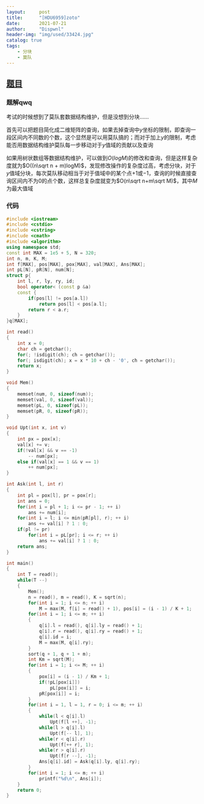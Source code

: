 ```yaml
---
layout:     post
title:      "[HDU6959]zoto"
date:       2021-07-21
author:     "Dispwnl"
header-img: "img/used/33424.jpg"
catalog: true
tags:
    - 分块
    - 莫队
---
```


## [题目](https://acm.hdu.edu.cn/showproblem.php?pid=6959)

### 题解qwq
考试的时候想到了莫队套数据结构维护，但是没想到分块……

首先可以把题目简化成二维矩阵的查询，如果去掉查询中$y$坐标的限制，即查询一段区间内不同数的个数，这个显然是可以用莫队搞的；而对于加上$y$的限制，考虑能否用数据结构维护莫队每一步移动对于$y$值域的贡献以及查询

如果用树状数组等数据结构维护，可以做到$O(logM)$的修改和查询，但是这样复杂度就为$O((n\sqrt n + m)logM)$，发现修改操作的复杂度过高，考虑分块，对于$y$值域分块，每次莫队移动相当于对于值域中的某个点$+1$或$-1$，查询的时候直接查询区间内不为$0$的点个数，这样总复杂度就变为$O(n\sqrt n+m\sqrt M)$，其中$M$为最大值域



### 代码

```c++
#include <iostream>
#include <cstdio>
#include <cstring>
#include <cmath>
#include <algorithm>
using namespace std;
const int MAX = 1e5 + 5, N = 320;
int n, m, K, M;
int f[MAX], pos[MAX], pox[MAX], val[MAX], Ans[MAX];
int pL[N], pR[N], num[N];
struct p{
	int l, r, ly, ry, id;
	bool operator< (const p &a)
	const {
		if(pos[l] != pos[a.l])
			return pos[l] < pos[a.l];
		return r < a.r;
	}
}q[MAX];

int read()
{
	int x = 0;
	char ch = getchar();
	for(; !isdigit(ch); ch = getchar());
	for(; isdigit(ch); x = x * 10 + ch - '0', ch = getchar());
	return x;
}

void Mem()
{
	memset(num, 0, sizeof(num));
	memset(val, 0, sizeof(val));
	memset(pL, 0, sizeof(pL));
	memset(pR, 0, sizeof(pR));
}

void Upt(int x, int v)
{
	int px = pox[x];
	val[x] += v;
	if(!val[x] && v == -1)
		-- num[px];
	else if(val[x] == 1 && v == 1)
		++ num[px];
}

int Ask(int l, int r)
{
	int pl = pox[l], pr = pox[r];
	int ans = 0;
	for(int i = pl + 1; i <= pr - 1; ++ i)
		ans += num[i];
	for(int i = l; i <= min(pR[pl], r); ++ i)
		ans += val[i] ? 1 : 0;
	if(pl != pr)
		for(int i = pL[pr]; i <= r; ++ i)
			ans += val[i] ? 1 : 0;
	return ans;
}

int main()
{
	int T = read();
	while(T --)
	{
		Mem();
		n = read(), m = read(), K = sqrt(n);
		for(int i = 1; i <= n; ++ i)
			M = max(M, f[i] = read() + 1), pos[i] = (i - 1) / K + 1;
		for(int i = 1; i <= m; ++ i)
		{
			q[i].l = read(), q[i].ly = read() + 1;
			q[i].r = read(), q[i].ry = read() + 1;
			q[i].id = i;
			M = max(M, q[i].ry);
		}
		sort(q + 1, q + 1 + m);
		int Km = sqrt(M);
		for(int i = 1; i <= M; ++ i)
		{
			pox[i] = (i - 1) / Km + 1;
			if(!pL[pox[i]])
				pL[pox[i]] = i;
			pR[pox[i]] = i;
		}
		for(int i = 1, l = 1, r = 0; i <= m; ++ i)
		{
			while(l < q[i].l)
				Upt(f[l ++], -1);
			while(l > q[i].l)
				Upt(f[-- l], 1);
			while(r < q[i].r)
				Upt(f[++ r], 1);
			while(r > q[i].r)
				Upt(f[r --], -1);
			Ans[q[i].id] = Ask(q[i].ly, q[i].ry);
		}
		for(int i = 1; i <= m; ++ i)
			printf("%d\n", Ans[i]);
	}
	return 0;
}
```

